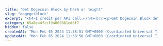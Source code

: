 ```yaml
---
title: "Get Dogecoin Block by hash or height"
slug: "dogegetblock"
excerpt: "<h4>1 credit per API call.</h4><br/><p>Get Dogecoin Block detail by block hash or height.</p>"
category: 65a8e44fccf94800381cd6f7
hidden: false
createdAt: "Mon Feb 05 2024 11:38:51 GMT+0000 (Coordinated Universal Time)"
updatedAt: "Mon Feb 05 2024 11:38:56 GMT+0000 (Coordinated Universal Time)"
---
```

